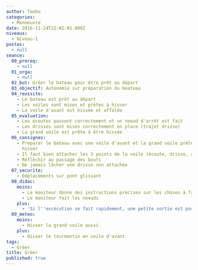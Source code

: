 ```yaml
---
author: Teebo
categories:
  - Manoeuvre
date: 2016-11-24T22:02:01.000Z
niveaux:
  - Niveau-1
postes:
  - null
seance:
  00_prereq:
    - null
  01_orga:
    - null
  02_but: Gréer le bateau pour être prêt au départ
  03_objectif: Autonomie sur préparation du beateau
  04_reussite:
    - Le bateau est prêt au départ
    - Les voiles sont mises et prêtes à hisser
    - La voile d'avant est hissée et affalée
  05_evaluation:
    - Les écoutes passent correctement et un noeud d'arrêt est fait
    - Les drisses sont mises correctement en place (trajet drisse)
    - La grand voile est prête à être hissée
  06_consignes:
    - Préparer le bateau avec une voile d'avant et la grand voile prêtes à
      hisser
    - Il faut bien attacher les 3 points de la voile (écoute, drisse, amure)
    - Réfléchir au passage des bouts
    - Ne jamais lâcher une drisse non attachée
  07_securite:
    - Déplacements sur pont glissant
  08_didac:
    moins:
      - Le moniteur donne des instructions précises sur les choses à faire
      - Le moniteur fait les noeuds
    plus:
      - 'Si l''excécution se fait rapidement, une petite sortie est possible'
  09_meteo:
    moins:
      - Hisser la grand voile aussi
    plus:
      - Hisser le tourmentin en voile d'avant
tags:
  - Gréer
title: Gréer
published: true
---
```


